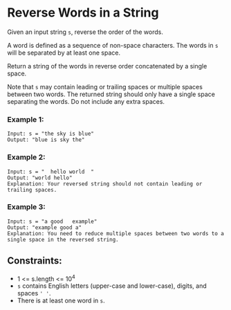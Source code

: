 # Reverse Words in a String
Given an input string `s`, reverse the order of the words.

A word is defined as a sequence of non-space characters. The words in `s` will be separated by at least one space.

Return a string of the words in reverse order concatenated by a single space.

Note that `s` may contain leading or trailing spaces or multiple spaces between two words. The returned string should only have a single space separating the words. Do not include any extra spaces.

 
### Example 1:
    Input: s = "the sky is blue"
    Output: "blue is sky the"

### Example 2:
    Input: s = "  hello world  "
    Output: "world hello"
    Explanation: Your reversed string should not contain leading or trailing spaces.

### Example 3:
    Input: s = "a good   example"
    Output: "example good a"
    Explanation: You need to reduce multiple spaces between two words to a single space in the reversed string.

 

## Constraints:
   * 1 <= s.length <= 10<sup>4</sup>
   * `s` contains English letters (upper-case and lower-case), digits, and spaces `' '`.
   * There is at least one word in `s`.
